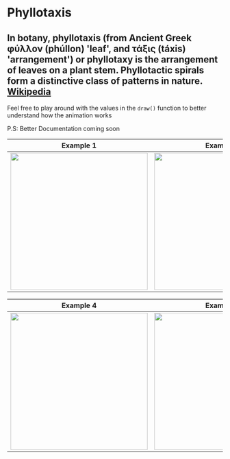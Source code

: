 # Phyllotaxis
## In botany, phyllotaxis (from Ancient Greek φύλλον (phúllon) 'leaf', and τάξις (táxis) 'arrangement') or phyllotaxy is the arrangement of leaves on a plant stem. Phyllotactic spirals form a distinctive class of patterns in nature. [Wikipedia](https://en.wikipedia.org/wiki/Phyllotaxis)

Feel free to play around with the values in the `draw()` function to better understand how the animation works

P.S: Better Documentation coming soon


| Example 1    |  Example 2   |  Example 3   |
|--------------|--------------|--------------|
| <img src="https://user-images.githubusercontent.com/49038614/186768647-4f25475f-0a4b-4d7e-9562-dd65b5cd9589.PNG" width="320" /> | <img src="https://user-images.githubusercontent.com/49038614/186768668-4df9ceaa-41d8-4927-8f13-5c18c3ff4390.PNG" width="320" /> | <img src="https://user-images.githubusercontent.com/49038614/186768678-93ce1043-8831-4301-9afe-d2439b2f6d3f.PNG" width="320" />

| Example 4    |  Example 5   |  Example 6   |
|--------------|--------------|--------------|
| <img src="https://user-images.githubusercontent.com/49038614/186768689-57760199-ab49-4087-8af6-7bfe2b877aa5.PNG" width="320" /> | <img src="https://user-images.githubusercontent.com/49038614/186768695-748706d2-0006-45bc-bc4b-e758a24f2f1e.PNG" width="320" /> | <img src="https://user-images.githubusercontent.com/49038614/186768703-a46b9c0f-d677-4c6d-9afa-d0aaae82d0a2.PNG" width="320" />
